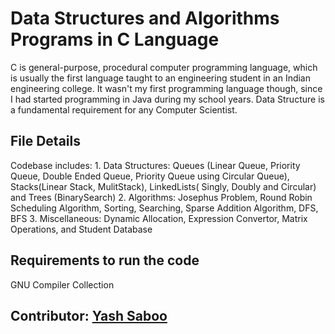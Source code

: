 # Data Structures and Algorithms Programs in C Language
C is general-purpose, procedural computer programming language, which is usually the first language taught to an engineering student in an Indian engineering college. It wasn't my first programming language though, since I had started programming in Java during my school years. Data Structure is a fundamental requirement for any Computer Scientist.

## File Details
Codebase includes:	1. Data Structures: Queues (Linear Queue, Priority Queue, Double Ended Queue, Priority Queue using Circular Queue), Stacks(Linear Stack, MulitStack), LinkedLists( Singly, Doubly and Circular) and Trees (BinarySearch)
					2. Algorithms: Josephus Problem, Round Robin Scheduling Algorithm, Sorting, Searching, Sparse Addition Algorithm, DFS, BFS
					3. Miscellaneous: Dynamic Allocation, Expression Convertor, Matrix Operations, and Student Database							
					
## Requirements to run the code
GNU Compiler Collection

## Contributor: [Yash Saboo](https://github.com/yashsaboo99)